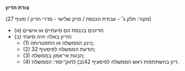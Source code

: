 **צורת הדיון**

(מקור: חלק ג׳ - עבודת הכנסת / פרק שלישי - סדרי הדיון / סעיף 27)
 * (א) הדיונים בכנסת הם סיעתיים או אישיים.
 * (ב) הדיון באלה יהיה סיעתי:
   * (1) כינון הממשלה או התפטרותה;
   * (2) הודעת הממשלה לפיסעיף 32;
   * (3) הבעת אי־אמון בממשלה;
   * (4) דיון בהשתתפות ראש הממשלה לפיסעיף 42(ב) לחוק־יסוד: הממשלה.